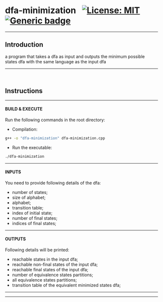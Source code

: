 # dfa-minimization &nbsp; [![License: MIT](https://img.shields.io/badge/License-MIT-yellow.svg)](https://github.com/code-chaser/dfa-minimization/blob/main/LICENSE) [![Generic badge](https://img.shields.io/badge/Download-Code-purple.svg)](https://github.com/code-chaser/dfa-minimization/archive/refs/heads/main.zip)
___
## Introduction
a program that takes a dfa as input and outputs the minimum possible states dfa with the same language as the input dfa
___

<br>

## Instructions
___
#### BUILD & EXECUTE
Run the following commands in the root directory:
- Compilation: 
```bash
g++ -o "dfa-minimization" dfa-minimization.cpp
```
- Run the executable: 
```bash
./dfa-minimization
```
___
#### INPUTS
You need to provide following details of the dfa:
- number of states;
- size of alphabet;
- alphabet;
- transition table;
- index of initial state;
- number of final states;
- indices of final states;
___
#### OUTPUTS
Following details will be printed:
- reachable states in the input dfa;
- reachable non-final states of the input dfa;
- reachable final states of the input dfa;
- number of equivalence states partitions;
- all equivalence states partitions;
- transition table of the equivalent minimized states dfa;
___
___
